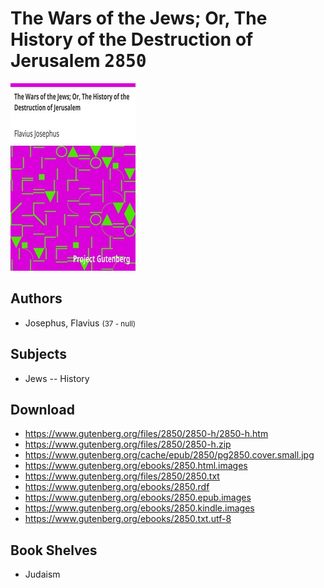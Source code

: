# The Wars of the Jews; Or, The History of the Destruction of Jerusalem <kbd>2850</kbd>

![](./cover.medium.jpg "")

## Authors


 - Josephus, Flavius <small>(37 - null)</small>

## Subjects


 - Jews -- History

## Download


 - https://www.gutenberg.org/files/2850/2850-h/2850-h.htm
 - https://www.gutenberg.org/files/2850/2850-h.zip
 - https://www.gutenberg.org/cache/epub/2850/pg2850.cover.small.jpg
 - https://www.gutenberg.org/ebooks/2850.html.images
 - https://www.gutenberg.org/files/2850/2850.txt
 - https://www.gutenberg.org/ebooks/2850.rdf
 - https://www.gutenberg.org/ebooks/2850.epub.images
 - https://www.gutenberg.org/ebooks/2850.kindle.images
 - https://www.gutenberg.org/ebooks/2850.txt.utf-8

## Book Shelves


 - Judaism
